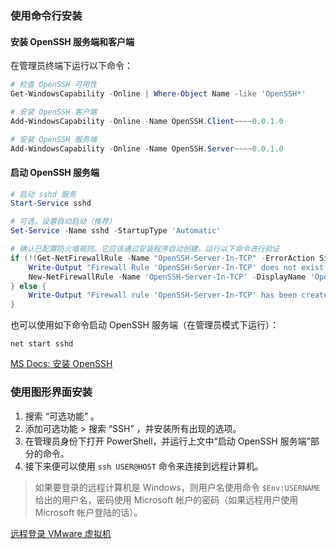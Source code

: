 ### 使用命令行安装

#### 安装 OpenSSH 服务端和客户端

在管理员终端下运行以下命令：

```powershell
# 检查 OpenSSH 可用性
Get-WindowsCapability -Online | Where-Object Name -like 'OpenSSH*'

# 安装 OpenSSH 客户端
Add-WindowsCapability -Online -Name OpenSSH.Client~~~~0.0.1.0

# 安装 OpenSSH 服务端
Add-WindowsCapability -Online -Name OpenSSH.Server~~~~0.0.1.0
```

#### 启动 OpenSSH 服务端

```powershell
# 启动 sshd 服务
Start-Service sshd

# 可选，设置自动启动（推荐）
Set-Service -Name sshd -StartupType 'Automatic'

# 确认已配置防火墙规则。它应该通过安装程序自动创建。运行以下命令进行验证
if (!(Get-NetFirewallRule -Name "OpenSSH-Server-In-TCP" -ErrorAction SilentlyContinue | Select-Object Name, Enabled)) {
    Write-Output "Firewall Rule 'OpenSSH-Server-In-TCP' does not exist, creating it..."
    New-NetFirewallRule -Name 'OpenSSH-Server-In-TCP' -DisplayName 'OpenSSH Server (sshd)' -Enabled True -Direction Inbound -Protocol TCP -Action Allow -LocalPort 22
} else {
    Write-Output "Firewall rule 'OpenSSH-Server-In-TCP' has been created and exists."
}
```

也可以使用如下命令启动 OpenSSH 服务端（在管理员模式下运行）：

```batch
net start sshd
```

[MS Docs: 安装 OpenSSH](https://docs.microsoft.com/zh-cn/windows-server/administration/openssh/openssh_install_firstuse#start-and-configure-openssh-server)

### 使用图形界面安装

1. 搜索 “可选功能” 。
2. 添加可选功能 > 搜索 “SSH” ，并安装所有出现的选项。
3. 在管理员身份下打开 PowerShell，并运行上文中“启动 OpenSSH 服务端”部分的命令。
4. 接下来便可以使用 `ssh USER@HOST` 命令来连接到远程计算机。

> 如果要登录的远程计算机是 Windows，则用户名使用命令 `$Env:USERNAME` 给出的用户名，密码使用 Microsoft 帐户的密码（如果远程用户使用 Microsoft 帐户登陆的话）。

[远程登录 VMware 虚拟机](https://cloud.tencent.com/developer/article/1679861)
